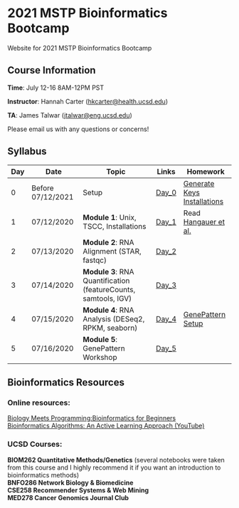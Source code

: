 # 2021 MSTP Bioinformatics Bootcamp
Website for 2021 MSTP Bioinformatics Bootcamp

## Course Information

**Time**: July 12-16 8AM-12PM PST

**Instructor**: Hannah Carter (hkcarter@health.ucsd.edu)

**TA**: James Talwar (jtalwar@eng.ucsd.edu)

Please email us with any questions or concerns!


## Syllabus


| Day  | Date | Topic | Links | Homework |
| ------------- | ------------- |------------- |------------- |------------- |
| 0 | Before 07/12/2021  | Setup  | [Day_0](https://github.com/jvtalwar/2021-MSTP-Bioinformatics-Bootcamp/tree/master/Day_0_Setup) | [Generate Keys](https://github.com/jvtalwar/2021-MSTP-Bioinformatics-Bootcamp/tree/master/Day_0_Setup/Generate_Keys)<br />[Installations](https://github.com/jvtalwar/2021-MSTP-Bioinformatics-Bootcamp/tree/master/Day_0_Setup/Installations)| 
| 1  | 07/12/2020  | **Module 1**: Unix, TSCC, Installations  | [Day_1]()  | Read [Hangauer et al.](https://www.ncbi.nlm.nih.gov/pmc/articles/PMC5933935/)| 
| 2  | 07/13/2020  | **Module 2**: RNA Alignment (STAR, fastqc)  | [Day_2]()   | | 
| 3  | 07/14/2020  | **Module 3**: RNA Quantification (featureCounts, samtools, IGV)  | [Day_3]()  | |
| 4  | 07/15/2020  | **Module 4**: RNA Analysis (DESeq2, RPKM, seaborn)  | [Day_4]()  |[GenePattern Setup]() |
| 5  | 07/16/2020  | **Module 5**: GenePattern Workshop  | [Day_5]()  | |

## Bioinformatics Resources

### Online resources:
[Biology Meets Programming:Bioinformatics for Beginners](https://www.coursera.org/learn/bioinformatics)<br>
[Bioinformatics Algorithms: An Active Learning Approach (YouTube)](https://www.youtube.com/c/bioinfalgorithms/featured)<br>

### UCSD Courses:
**BIOM262 Quantitative Methods/Genetics** (several notebooks were taken from this course and I highly recommend it if you want an introduction to bioinformatics methods)<br>
**BNFO286 Network Biology & Biomedicine**<br>
**CSE258 Recommender Systems & Web Mining**<br>
**MED278 Cancer Genomics Journal Club**<br>



